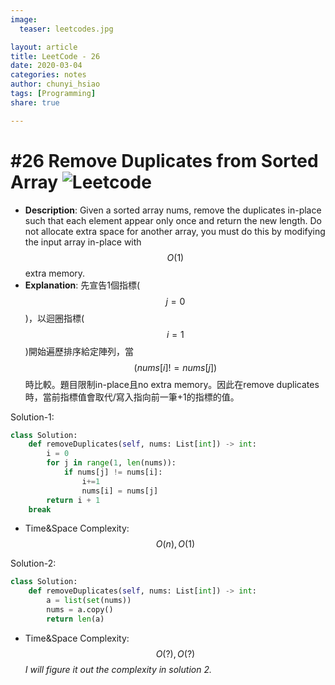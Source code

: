 ```yaml
---
image:
  teaser: leetcodes.jpg

layout: article
title: LeetCode - 26
date: 2020-03-04
categories: notes
author: chunyi_hsiao
tags: [Programming]
share: true

---
```

# #26 Remove Duplicates from Sorted Array ![Leetcode](https://img.shields.io/badge/Easy-Leetcode-green.svg)

- **Description**: Given a sorted array nums, remove the duplicates in-place such that each element appear only once and return the new length. Do not allocate extra space for another array, you must do this by modifying the input array in-place with $$O(1)$$ extra memory.
- **Explanation**: 先宣告1個指標($$j=0$$)，以迴圈指標($$i=1$$)開始遍歷排序給定陣列，當$$(nums[i]!=nums[j])$$時比較。題目限制in-place且no extra memory。因此在remove duplicates時，當前指標值會取代/寫入指向前一筆+1的指標的值。


Solution-1:
```python
class Solution:
    def removeDuplicates(self, nums: List[int]) -> int:
        i = 0
        for j in range(1, len(nums)):
            if nums[j] != nums[i]:
                i+=1
                nums[i] = nums[j]
        return i + 1
    break
```
- Time&Space Complexity: $$O(n), O(1)$$


Solution-2:
```python
class Solution:
    def removeDuplicates(self, nums: List[int]) -> int:
        a = list(set(nums))
        nums = a.copy()
        return len(a)
```
- Time&Space Complexity: $$O(?), O(?)$$
*I will figure it out the complexity in solution 2.*

